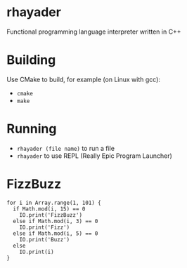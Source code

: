 # rhayader
Functional programming language interpreter written in C++

# Building
Use CMake to build, for example (on Linux with gcc):
- `cmake`
- `make`

# Running
- `rhayader (file name)` to run a file
- `rhayader` to use REPL (Really Epic Program Launcher)

# FizzBuzz
```
for i in Array.range(1, 101) {
  if Math.mod(i, 15) == 0
    IO.print('FizzBuzz')
  else if Math.mod(i, 3) == 0
    IO.print('Fizz')
  else if Math.mod(i, 5) == 0
    IO.print('Buzz')
  else
    IO.print(i)
}
```